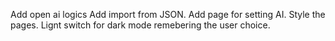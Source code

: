 Add open ai logics
Add import from JSON.
Add page for setting AI.
Style the pages.
Lignt switch for dark mode remebering the user choice.
